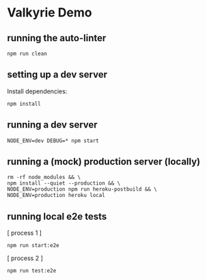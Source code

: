 # Valkyrie Demo

## running the auto-linter

```
npm run clean
```

## setting up a dev server

Install dependencies:

```
npm install
```

## running a dev server

```
NODE_ENV=dev DEBUG=* npm start
```

## running a (mock) production server (locally)

```
rm -rf node_modules && \
npm install --quiet --production && \
NODE_ENV=production npm run heroku-postbuild && \
NODE_ENV=production heroku local
```

## running local e2e tests

[ process 1 ]

```
npm run start:e2e
```

[ process 2 ]

```
npm run test:e2e
```